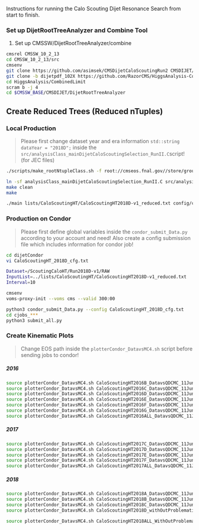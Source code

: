 Instructions for running the Calo Scouting Dijet Resonance Search from start to finish.

### Set up DijetRootTreeAnalyzer and Combine Tool
1. Set up CMSSW/DijetRootTreeAnalyzer/combine

```sh
cmsrel CMSSW_10_2_13
cd CMSSW_10_2_13/src
cmsenv
git clone https://github.com/asimsek/CMSDijetCaloScoutingRun2 CMSDIJET/DijetRootTreeAnalyzer
git clone -b dijetpdf_102X https://github.com/RazorCMS/HiggsAnalysis-CombinedLimit HiggsAnalysis/CombinedLimit
cd HiggsAnalysis/CombinedLimit
scram b -j 4
cd $CMSSW_BASE/CMSDIJET/DijetRootTreeAnalyzer
```


## Create Reduced Trees (Reduced nTuples)
### Local Production
> Please first change dataset year and era information `std::string dataYear = "2018D";` inside the `src/analysisClass_mainDijetCaloScoutingSelection_RunII.C`script! (for JEC files)

```sh
./scripts/make_rootNtupleClass.sh -f root://cmseos.fnal.gov//store/group/lpcjj/CaloScouting/rootTrees_big/2018/ScoutingCaloCommissioning/ScoutingCaloCommissioning/crab_ScoutingCaloCommissioning__Run2018D-v1__RAW/230129_231233/0000/ScoutingCaloCommissioning__Run2018D-v1__RAW_1.root -t dijetscouting/events

ln -sf analysisClass_mainDijetCaloScoutingSelection_RunII.C src/analysisClass.C
make clean
make

./main lists/CaloScoutingHT/CaloScoutingHT2018D-v1_reduced.txt config/cutFile_mainDijetCaloScoutingSelection.txt rootTupleTree/tree ScoutingCaloCommissioning2018D_n0 ScoutingCaloCommissioning2018D_n0
```

### Production on Condor
> Please first define global variables inside the `condor_submit_Data.py` according to your account and need! Also create a config submission file which includes information for condor job!

```sh
cd dijetCondor
vi CaloScoutingHT_2018D_cfg.txt
```

```sh
Dataset=/ScoutingCaloHT/Run2018D-v1/RAW
InputList=../lists/CaloScoutingHT/CaloScoutingHT2018D-v1_reduced.txt
Interval=10 
```

```sh
cmsenv
voms-proxy-init --voms cms --valid 300:00
````

```sh
python3 condor_submit_Data.py --config CaloScoutingHT_2018D_cfg.txt
cd cjobs_***
python3 submit_all.py
```


### Create Kinematic Plots
> Change EOS path inside the `plotterCondor_DatavsMC4.sh` script before sending jobs to condor!

##### 2016
```sh
source plotterCondor_DatavsMC4.sh CaloScoutingHT2016B_DatavsQDCMC_11June2023_2245 ../lists/CaloScoutingHT/CaloScoutingHT2016B-v2_reduced.txt ../lists/QCD2017-v1_reduced_new.txt 5704.216707
source plotterCondor_DatavsMC4.sh CaloScoutingHT2016C_DatavsQDCMC_11June2023_2245 ../lists/CaloScoutingHT/CaloScoutingHT2016C-v2_reduced.txt ../lists/QCD2017-v1_reduced_new.txt 2572.903489
source plotterCondor_DatavsMC4.sh CaloScoutingHT2016D_DatavsQDCMC_11June2023_2245 ../lists/CaloScoutingHT/CaloScoutingHT2016D-v2_reduced.txt ../lists/QCD2017-v1_reduced_new.txt 4242.291557
source plotterCondor_DatavsMC4.sh CaloScoutingHT2016E_DatavsQDCMC_11June2023_2245 ../lists/CaloScoutingHT/CaloScoutingHT2016E-v2_reduced.txt ../lists/QCD2017-v1_reduced_new.txt 4025.228137
source plotterCondor_DatavsMC4.sh CaloScoutingHT2016F_DatavsQDCMC_11June2023_2245 ../lists/CaloScoutingHT/CaloScoutingHT2016F-v1_reduced.txt ../lists/QCD2017-v1_reduced_new.txt 3104.509132
source plotterCondor_DatavsMC4.sh CaloScoutingHT2016G_DatavsQDCMC_11June2023_2245 ../lists/CaloScoutingHT/CaloScoutingHT2016G-v1_reduced.txt ../lists/QCD2017-v1_reduced_new.txt 7575.824256
source plotterCondor_DatavsMC4.sh CaloScoutingHT2016ALL_DatavsQDCMC_11June2023_2245 ../lists/CaloScoutingHT/CaloScoutingHT2016ALL_reduced.txt ../lists/QCD2017-v1_reduced_new.txt 27224.973278
```

##### 2017
```sh
source plotterCondor_DatavsMC4.sh CaloScoutingHT2017C_DatavsQDCMC_11June2023_2245 ../lists/CaloScoutingHT/CaloScoutingHT2017C-v1_reduced.txt ../lists/QCD2017-v1_reduced_new.txt 8377.067561
source plotterCondor_DatavsMC4.sh CaloScoutingHT2017D_DatavsQDCMC_11June2023_2245 ../lists/CaloScoutingHT/CaloScoutingHT2017D-v1_reduced.txt ../lists/QCD2017-v1_reduced_new.txt 4247.682094
source plotterCondor_DatavsMC4.sh CaloScoutingHT2017E_DatavsQDCMC_11June2023_2245 ../lists/CaloScoutingHT/CaloScoutingHT2017E-v1_reduced.txt ../lists/QCD2017-v1_reduced_new.txt 9285.786621
source plotterCondor_DatavsMC4.sh CaloScoutingHT2017F_DatavsQDCMC_11June2023_2245 ../lists/CaloScoutingHT/CaloScoutingHT2017F-v1_reduced.txt ../lists/QCD2017-v1_reduced_new.txt 13539.378492
source plotterCondor_DatavsMC4.sh CaloScoutingHT2017ALL_DatavsQDCMC_11June2023_2245 ../lists/CaloScoutingHT/CaloScoutingHT2017ALL_reduced.txt ../lists/QCD2017-v1_reduced_new.txt 35449.914768
```

##### 2018
```sh
source plotterCondor_DatavsMC4.sh CaloScoutingHT2018A_DatavsQDCMC_11June2023_2245 ../lists/CaloScoutingHT/CaloScoutingHT2018A-v1_reduced.txt ../lists/QCD2017-v1_reduced_new.txt 13974.656080
source plotterCondor_DatavsMC4.sh CaloScoutingHT2018B_DatavsQDCMC_11June2023_2245 ../lists/CaloScoutingHT/CaloScoutingHT2018B-v1_reduced.txt ../lists/QCD2017-v1_reduced_new.txt 7057.396004
source plotterCondor_DatavsMC4.sh CaloScoutingHT2018C_DatavsQDCMC_11June2023_2245 ../lists/CaloScoutingHT/CaloScoutingHT2018C-v1_reduced.txt ../lists/QCD2017-v1_reduced_new.txt 6894.770971
source plotterCondor_DatavsMC4.sh CaloScoutingHT2018D_withOutProblematicHLTKey_DatavsQDCMC_11June2023_2245 ../lists/CaloScoutingHT/CaloScoutingHT2018D-v1_reduced.txt ../lists/QCD2017-v1_reduced_new.txt 26524.906306

source plotterCondor_DatavsMC4.sh CaloScoutingHT2018ALL_WithOutProblematicHLTKeyRuns_DatavsQDCMC_11June2023_2245 ../lists/CaloScoutingHT/CaloScoutingHT2018ALL_reduced.txt ../lists/QCD2017-v1_reduced_new.txt 54451.729361
```



